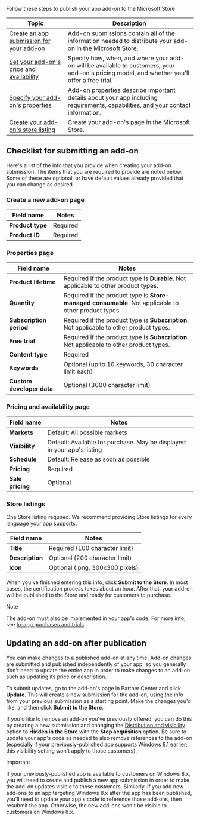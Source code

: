 Follow these steps to publish your app add-on to the Microsoft Store

| Topic                                                                                                        | Description          |
|--------------------------------------------------------------------------------------------------------------|----------------------|
| [Create an app submission for your add-on](../../../apps/publish/publish-your-app/create-app-submission.md)  | Add-on submissions contain all of the information needed to distribute your add-on in the Microsoft Store.  |
| [Set your add-on's price and availability](../../../apps/publish/publish-your-app/price-and-availability.md) | Specify how, when, and where your add-on will be available to customers, your add-on's pricing model, and whether you'll offer a free trial. |
| [Specify your add-on's properties](../../../apps/publish/publish-your-app/enter-app-properties.md)           | Add-on properties describe important details about your app including requirements, capabilities, and your contact information. |
| [Create your add-on's store listing](../../../apps/publish/publish-your-app/create-app-store-listing.md)     | Create your add-on's page in the Microsoft Store. |

## Checklist for submitting an add-on

Here's a list of the info that you provide when creating your add-on submission. The items that you are required to provide are noted below. Some of these are optional, or have default values already provided that you can change as desired.

### Create a new add-on page

| Field name                                                     | Notes    |
|----------------------------------------------------------------|----------|
| **Product type** | Required |  
| **Product ID**   | Required |

### Properties page

| Field name                | Notes                           |
|---------------------------|---------------------------------|
| **Product lifetime**      | Required if the product type is **Durable**. Not applicable to other product types. |
| **Quantity**              | Required if the product type is **Store-managed consumable**. Not applicable to other product types. |
| **Subscription period**   | Required if the product type is **Subscription**. Not applicable to other product types. |  
| **Free trial**            | Required if the product type is **Subscription**. Not applicable to other product types. |
| **Content type**          | Required                        |
| **Keywords**              | Optional (up to 10 keywords, 30 character limit each) |
| **Custom developer data** | Optional (3000 character limit) |

### Pricing and availability page

| Field name        | Notes                         |
|-------------------|-------------------------------|
| **Markets**      | Default: All possible markets |
| **Visibility**   | Default: Available for purchase. May be displayed in your app's listing |
| **Schedule**     | Default: Release as soon as possible |
| **Pricing**      | Required                      |
| **Sale pricing** | Optional                      |

### Store listings

One Store listing required. We recommend providing Store listings for every language your app supports.

| Field name      | Notes                           |
|-----------------|---------------------------------|
| **Title**       | Required (100 character limit)  |
| **Description** | Optional (200 character limit)  |
| **Icon**        | Optional (.png, 300x300 pixels) |

When you've finished entering this info, click **Submit to the Store**. In most cases, the certification process takes about an hour. After that, your add-on will be published to the Store and ready for customers to purchase.

> [!NOTE]
> The add-on must also be implemented in your app's code. For more info, see [In-app purchases and trials](/uwp/monetize/in-app-purchases-and-trials).

## Updating an add-on after publication

You can make changes to a published add-on at any time. Add-on changes are submitted and published independently of your app, so you generally don't need to update the entire app in order to make changes to an add-on such as updating its price or description.

To submit updates, go to the add-on's page in Partner Center and click **Update**. This will create a new submission for the add-on, using the info from your previous submission as a starting point. Make the changes you'd like, and then click **Submit to the Store**.

If you'd like to remove an add-on you've previously offered, you can do this by creating a new submission and changing the [Distribution and visibility](../../../apps/publish/publish-your-app/price-and-availability.md) option to **Hidden in the Store** with the **Stop acquisition** option. Be sure to update your app's code as needed to also remove references to the add-on (especially if your previously-published app supports Windows 8.1 earlier; this visibility setting won't apply to those customers).

> [!IMPORTANT]
> If your previously-published app is available to customers on Windows 8.x, you will need to create and publish a new app submission in order to make the add-on updates visible to those customers. Similarly, if you add new add-ons to an app targeting Windows 8.x after the app has been published, you'll need to update your app's code to reference those add-ons, then resubmit the app. Otherwise, the new add-ons won't be visible to customers on Windows 8.x.
